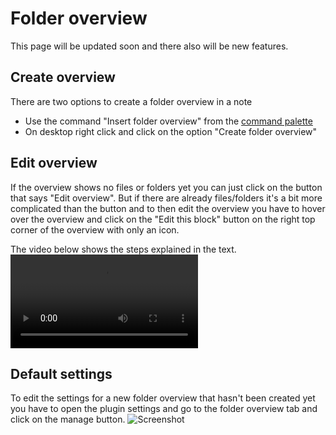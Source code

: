 # Folder overview

This page will be updated soon and there also will be new features.

## Create overview 
There are two options to create a folder overview in a note

- Use the command "Insert folder overview" from the [command palette](https://help.obsidian.md/Plugins/Command+palette)
- On desktop right click and click on the option "Create folder overview"
## Edit overview
If the overview shows no files or folders yet you can just click on the button that says "Edit overview". But if there are already files/folders it's a bit more complicated than the button and to then edit the overview you have to hover over the overview and click on the "Edit this block" button on the right top corner of the overview with only an icon.

The video below shows the steps explained in the text.
![type:video](../assets/n5AGi3VCxF5JcNx2Wm5O.mp4)

## Default settings
To edit the settings for a new folder overview that hasn't been created yet you have to open the plugin settings and go to the folder overview tab and click on the manage button.
![Screenshot](../assets/ngkJjEcxUUTkX6eB4mSs.png)